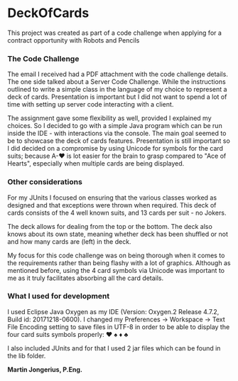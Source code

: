 # DeckOfCards
This project was created as part of a code challenge when applying for a contract opportunity with Robots and Pencils

### The Code Challenge
The email I received had a PDF attachment with the code challenge details.  The one side talked about a Server Code Challenge.  While the instructions outlined to write a simple class in the language of my choice to represent a deck of cards.  Presentation is important but I did not want to spend a lot of time with setting up server code interacting with a client. 

The assignment gave some flexibility as well, provided I explained my choices.  So I decided to go with a simple Java program which can be run inside the IDE - with interactions via the console.  The main goal seemed to be to showcase the deck of cards features.  Presentation is still important so I did decided on a compromise by using Unicode for symbols for the card suits; because A-♥ is lot easier for the brain to grasp compared to "Ace of Hearts", especially when multiple cards are being displayed.

### Other considerations
For my JUnits I focused on ensuring that the various classes worked as designed and that exceptions were thrown when required.  This deck of cards consists of the 4 well known suits, and 13 cards per suit - no Jokers.

The deck allows for dealing from the top or the bottom.  The deck also knows about its own state, meaning whether deck has been shuffled or not and how many cards are (left) in the deck.

My focus for this code challenge was on being thorough when it comes to the requirements rather than being flashy with a lot of graphics.  Although as mentioned before, using the 4 card symbols via Unicode was important to me as it truly facilitates absorbing all the card details.

### What I used for development
I used Eclipse Java Oxygen as my IDE (Version: Oxygen.2 Release 4.7.2, Build id: 20171218-0600).  I changed my Preferences -> Workspace -> Text File Encoding setting to save files in UTF-8 in order to be able to display the four card suits symbols properly: ♥ ♠ ♦ ♣ 

I also included JUnits and for that I used 2 jar files which can be found in the lib folder.



**Martin Jongerius, P.Eng.**